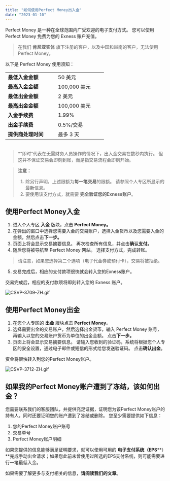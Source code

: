 ```yaml
---
title: "如何使用Perfect Money出入金"
date: "2023-01-10"
---
```


Perfect Money 是一种在全球范围内广受欢迎的电子支付方式。 您可以使用 Perfect Money 免费为您的 Exness 账户充值。

> 在我们 **肯尼亚实体** 旗下注册的客户，以及中国和越南的客户，无法使用Perfect Money。

以下是 Perfect Money 使用须知：

<table style="height: 230px;" width="302"><tbody><tr><td style="width: 142px;"><strong>最低入金金额</strong></td><td style="width: 137px;">50 美元</td></tr><tr><td style="width: 142px;"><strong>最高入金金额</strong></td><td style="width: 137px;">100,000 美元</td></tr><tr><td style="width: 142px;"><strong>最低出金金额</strong></td><td style="width: 137px;">2 美元</td></tr><tr><td style="width: 142px;"><strong>最高出金金额</strong></td><td style="width: 137px;">100,000 美元</td></tr><tr><td style="width: 142px;"><strong>入金手续费</strong></td><td style="width: 137px;">1.99%</td></tr><tr><td style="width: 142px;"><strong>出金手续费</strong></td><td style="width: 137px;">0.5%/交易</td></tr><tr><td><strong>提供商处理时间</strong></td><td style="width: 137px;">最多 3 天</td></tr></tbody></table>

> *“即时”代表在无需财务人员操作的情况下，出入金交易在数秒内执行。 但这并不保证交易会即刻到账，而是指交易流程会即刻开始。

> **注意：**
> 1. 除另行声明，上述限额为**每一笔交易**的限额。 请参照个人专区所显示的最新信息。
> 2. 要使用该支付方式，就需要 **完全验证您的Exness账户**。

## **使用Perfect Money入金**

1. 进入个人专区 **入金** 版块，点击 **Perfect Money。**
2. 在弹出的窗口中选择您需要入金的交易账户，选择入金货币以及您需要入金的金额，然后点击**下一步。**
3. 页面上将会显示交易摘要信息。 再次检查所有信息，并点击**确认支付。**
4. 随后您将被导航至 Perfect Money 网站。 选择支付方式，完成转账。

> 请注意，如果您选择第二个选项（电子代金券或预付卡），交易将被拒绝。

5. 交易完成后，相应的支付款项很快就会转入您的Exness账户。

交易完成后，相应的支付款项将即刻转入您的 Exness 账户。

![CSVP-3709-ZH.gif](https://get.exness.help/hc/article_attachments/6713780170770/CSVP-3709-ZH.gif)

## **使用Perfect Money出金**

1. 在您个人专区的 **出金** 版块点击 **Perfect Money**。
2. 选择需要出金的交易账户，然后选择出金货币，输入 Perfect Money 账号， 再输入以您的交易账户货币为单位的出金金额。 点击**下一步。**
3. 页面上将会显示交易摘要信息。 请输入您收到的验证码，系统将根据您个人专区的安全设置，通过电子邮件或短信的形式给您发送验证码。 点击**确认出金**。

资金将很快转入到您的Perfect Money账户。

![CSVP-3712-ZH.gif](https://get.exness.help/hc/article_attachments/6714403935506/CSVP-3712-ZH.gif)

## **如果我的Perfect Money账户遭到了冻结，该如何出金？**

您需要联系我们的客服团队，并提供充足证据，证明您为该Perfect Money账户的持有人，同时还要证明您的账户遭到了冻结或删除。 您至少需要提供如下信息：

1. 您的Perfect Money账户账号
2. 交易单号
3. Perfect Money账户明细

如果您提供的信息能够满足证明要求，就可以使用可用的 **电子支付系统（EPS****）**完成手动出金请求；如果您此前未曾使用过所选的EPS支付系统，则可能需要进行一笔最低入金。

如果需要了解更多与支付相关的信息，**请阅读我们的文章**。
